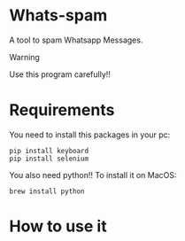 # Whats-spam
A tool to spam Whatsapp Messages.
>[!WARNING]
>Use this program carefully!!

# Requirements
You need to install this packages in your pc:
```
pip install keyboard
pip install selenium
```
You also need python!! To install it on MacOS:
```
brew install python
```

# How to use it
